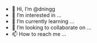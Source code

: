 - 👋 Hi, I’m @dningg
- 👀 I’m interested in ...
- 🌱 I’m currently learning ...
- 💞️ I’m looking to collaborate on ...
- 📫 How to reach me ...

<!---
dningg/dningg is a ✨ special ✨ repository because its `README.md` (this file) appears on your GitHub profile.
You can click the Preview link to take a look at your changes.
--->
